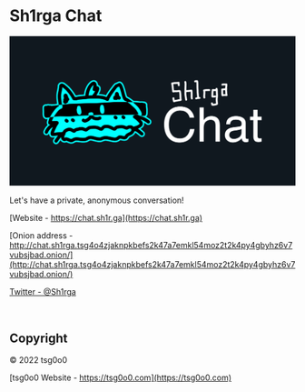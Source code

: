 # Sh1rga Chat

![Sh1rga logo](/logo.png)

Let's have a private, anonymous conversation!

[Website - https://chat.sh1r.ga](https://chat.sh1r.ga)

[Onion address - http://chat.sh1rga.tsg4o4zjaknpkbefs2k47a7emkl54moz2t2k4py4gbyhz6v7vubsjbad.onion/](http://chat.sh1rga.tsg4o4zjaknpkbefs2k47a7emkl54moz2t2k4py4gbyhz6v7vubsjbad.onion/)

[Twitter - @Sh1rga](https://twitter.com/Sh1rga)

 

## Copyright

© 2022 tsg0o0

[tsg0o0 Website - https://tsg0o0.com](https://tsg0o0.com)